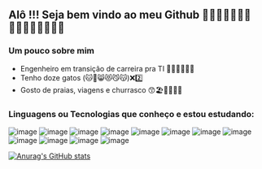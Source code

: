 ## Alô !!! Seja bem vindo ao meu Github 👏👏🏻👏🏼👏🏽👏🏾👏🏾🥳🎊🎉🥰

### Um pouco sobre mim

- Engenheiro em transição de carreira pra TI 👨🏽‍🎓👨🏽‍💻
- Tenho doze gatos (🐱🐯😸😻😼😽)❌2️⃣
- Gosto de praias, viagens e churrasco 😙🏖️🚀🍖🍢🍺

### Linguagens ou Tecnologias que conheço e estou estudando:

![image](https://img.shields.io/badge/Amazon_AWS-FF9900?style=for-the-badge&logo=amazonaws&logoColor=white)
![image](https://img.shields.io/badge/PostgreSQL-316192?style=for-the-badge&logo=postgresql&logoColor=white)
![image](https://img.shields.io/badge/Docker-2CA5E0?style=for-the-badge&logo=docker&logoColor=white)
![image](https://img.shields.io/badge/Python-FFD43B?style=for-the-badge&logo=python&logoColor=blue)
![image](https://img.shields.io/badge/GitHub-100000?style=for-the-badge&logo=github&logoColor=white)
![image](https://img.shields.io/badge/GitLab-330F63?style=for-the-badge&logo=gitlab&logoColor=white)
![image](https://img.shields.io/badge/JavaScript-323330?style=for-the-badge&logo=javascript&logoColor=F7DF1E)
![image](https://img.shields.io/badge/HTML5-E34F26?style=for-the-badge&logo=html5&logoColor=white)
![image](https://img.shields.io/badge/CSS3-1572B6?style=for-the-badge&logo=css3&logoColor=white)
![image](https://img.shields.io/badge/Linux-FCC624?style=for-the-badge&logo=linux&logoColor=black)
![image](https://img.shields.io/badge/Jenkins-D24939?style=for-the-badge&logo=Jenkins&logoColor=white)
![image](https://img.shields.io/badge/Shell_Script-121011?style=for-the-badge&logo=gnu-bash&logoColor=white)

[![Anurag's GitHub stats](https://github-readme-stats.vercel.app/api?username=ediltonx&show_icons=true&theme=tokyonight#gh-dark-mode-only)](https://github.com/anuraghazra/github-readme-stats)

